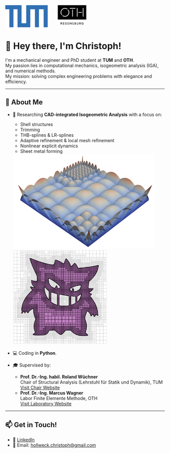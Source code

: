 <div align="left">
  <img src="./tum.png" alt="TUM Logo" height="70"/>
  &nbsp;&nbsp;&nbsp;&nbsp;&nbsp;&nbsp;
  <img src="./oth.jpg" alt="OTH Regensburg Logo" height="70"/>
</div>


# 👋 Hey there, I'm Christoph!

I'm a mechanical engineer and PhD student at **TUM** and **OTH**.  
My passion lies in computational mechanics, isogeometric analysis (IGA), and numerical methods.  
My mission: solving complex engineering problems with elegance and efficiency.

---

## 🔬 About Me

- 🧠 Researching **CAD-integrated Isogeometric Analysis** with a focus on:
  - Shell structures
  - Trimming
  - THB-splines & LR-splines
  - Adaptive refinement & local mesh refinement
  - Nonlinear explicit dynamics
  - Sheet metal forming
 
  <div align="left">
    <img src="./basis.png" alt="Basis" height="300"/>
    &nbsp;&nbsp;&nbsp;&nbsp;&nbsp;&nbsp;
    <img src="./Gengar.png" alt="Gengar" height="300"/>
  </div>

- 💻 Coding in **Python**.

- 🎓 Supervised by:
  - **Prof. Dr.-Ing. habil. Roland Wüchner**  
    Chair of Structural Analysis (Lehrstuhl für Statik und Dynamik), TUM  
    [Visit Chair Website](https://www.cee.ed.tum.de/st/startseite/)
  - **Prof. Dr.-Ing. Marcus Wagner**  
    Labor Finite Elemente Methode, OTH  
    [Visit Laboratory Website](https://maschinenbau.oth-regensburg.de/labore/fem)

---

## 📫 Get in Touch!

- 💼 [LinkedIn](https://www.linkedin.com/in/christoph-hollweck-5962ab231/)
- 📧 Email: hollweck.christoph@gmail.com

